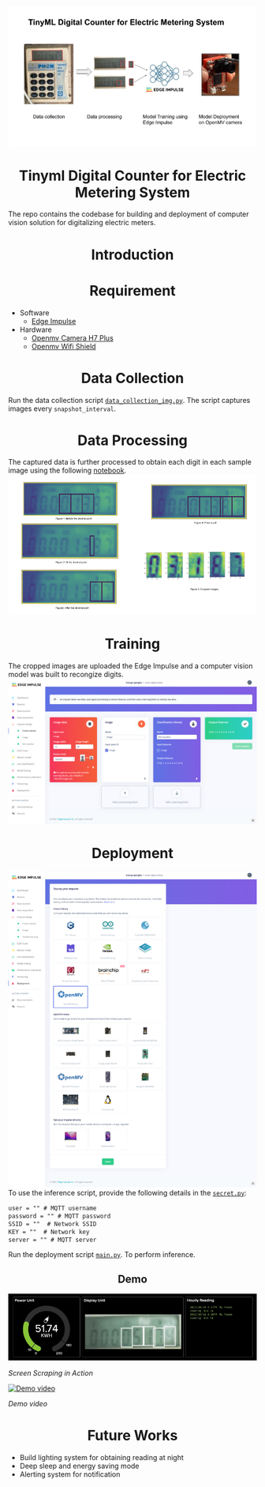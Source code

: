 ![alt workflow](assets/smart_meter_tinyML.jpg)

# <center> Tinyml Digital Counter for Electric Metering System </center>
 The repo contains the codebase for building and deployment of computer vision solution for digitalizing electric meters. 

# <center> Introduction </center>


# <center> Requirement </center>
 - Software 
    - [Edge Impulse](edgeimpulse.com)  
 - Hardware 
    - [Openmv Camera H7 Plus](https://openmv.io/collections/products/products/openmv-cam-h7-plus)
    - [Openmv Wifi Shield](https://openmv.io/collections/products/products/wifi-shield-1)

# <center>Data Collection </center>
Run the data collection script [`data_collection_img.py`](https://github.com/gigwegbe/tinyml-digital-counter-for-metering/blob/main/prototype/data_collection_img.py). The script captures images every `snapshot_interval`.  

# <center>Data Processing</center>
The captured data is further processed to obtain each digit in each sample image using the following [notebook](https://github.com/gigwegbe/tinyml-digital-counter-for-metering/blob/main/notebook/draw_digit_with_perpective_transform_crop_save_image.ipynb).
![alt workflow](assets/tinyml_img_processing.png)
# <center> Training </center>
The cropped images are uploaded the Edge Impulse and a computer vision model was built to recongize digits. 
![alt workflow](assets/model_training_details_before.png)

# <center> Deployment </center>
![alt workflow](assets/tinyml_deployment.png)
To use the inference script, provide  the following details in the [`secret.py`](https://github.com/gigwegbe/tinyml-digital-counter-for-metering/blob/main/prototype/secret.py): 
```
user = "" # MQTT username 
password = "" # MQTT password
SSID = ""  # Network SSID
KEY = ""  # Network key
server = "" # MQTT server
```
Run the deployment script [`main.py`](https://github.com/gigwegbe/tinyml-digital-counter-for-metering/blob/main/prototype/main.py). To perform inference. 
## <center> Demo </center>
![](assets/10_gif.gif)
<p><i>Screen Scraping in Action</i></p>

[![Demo video](https://i.imgur.com/1RNxxw6.png)](https://www.youtube.com/watch?v=Ymdig18wVlM "Demo video")
<p><i>Demo video</i></p>

# <center> Future Works </center>
- Build lighting system for obtaining reading at night
- Deep sleep and energy saving mode
- Alerting system for notification

